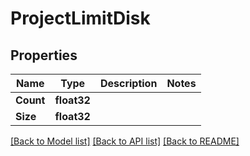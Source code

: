 # ProjectLimitDisk

## Properties
Name | Type | Description | Notes
------------ | ------------- | ------------- | -------------
**Count** | **float32** |  | 
**Size** | **float32** |  | 

[[Back to Model list]](../README.md#documentation-for-models) [[Back to API list]](../README.md#documentation-for-api-endpoints) [[Back to README]](../README.md)


